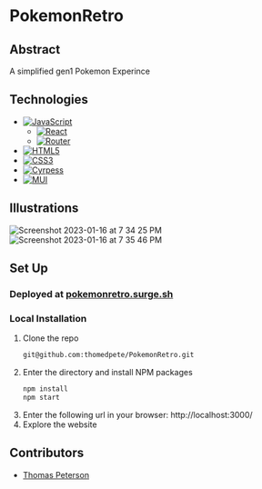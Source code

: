 # PokemonRetro

## Abstract
A simplified gen1 Pokemon Experince



## Technologies
- [![JavaScript](https://img.shields.io/badge/javascript-%23323330.svg?style=for-the-badge&logo=javascript&logoColor=%23F7DF1E)](https://www.javascript.com/)
  - [![React](https://img.shields.io/badge/react-%23323330.svg?style=for-the-badge&logo=react&logoColor=%23F7DF1E)](https://reactjs.org/)
  - [![Router](https://img.shields.io/badge/router-%23323330.svg?style=for-the-badge&logo=react-router&logoColor=%CA4245)](https://reactrouter.com/en/main)
- [![HTML5](https://img.shields.io/badge/html5-%23E34F26.svg?style=for-the-badge&logo=html5&logoColor=white)](https://developer.mozilla.org/en-US/docs/Glossary/HTML5)
- [![CSS3](https://img.shields.io/badge/css3-%231572B6.svg?style=for-the-badge&logo=css3&logoColor=white)](https://www.css3.info/)
- [![Cyrpess](https://img.shields.io/badge/cypress-%1004E9F.svg?style=for-the-badge&logo=cypress&logoColor=%23F7DF1E)](https://www.cypress.io/)
- [![MUI](https://img.shields.io/badge/mui-007FFF.svg?style=for-the-badge&logo=mui&logoColor=white)](https://mui.com/)

## Illustrations

![Screenshot 2023-01-16 at 7 34 25 PM](https://user-images.githubusercontent.com/105405396/212797421-bef04300-080b-4ffd-b07b-cc97eb2c84ea.png)
![Screenshot 2023-01-16 at 7 35 46 PM](https://user-images.githubusercontent.com/105405396/212797426-d6bbf757-6198-4abf-ba1e-88d6c9f598e8.png)



## Set Up

### Deployed at [pokemonretro.surge.sh](https://pokemonretro.surge.sh/)

### Local Installation
1. Clone the repo
   ```sh
   git@github.com:thomedpete/PokemonRetro.git
   ```
2. Enter the directory and install NPM packages
   ```sh
   npm install
   npm start
   ``` 
3. Enter the following url in your browser: http://localhost:3000/
4. Explore the website

## Contributors
  - [Thomas Peterson](https://github.com/thomedpete) 
